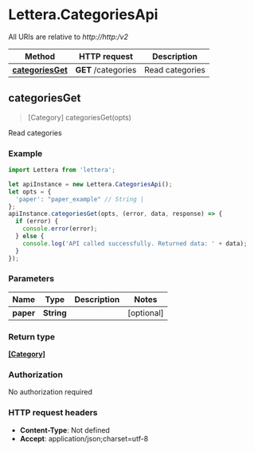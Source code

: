 # Lettera.CategoriesApi

All URIs are relative to *http://http:/v2*

Method | HTTP request | Description
------------- | ------------- | -------------
[**categoriesGet**](CategoriesApi.md#categoriesGet) | **GET** /categories | Read categories



## categoriesGet

> [Category] categoriesGet(opts)

Read categories

### Example

```javascript
import Lettera from 'lettera';

let apiInstance = new Lettera.CategoriesApi();
let opts = {
  'paper': "paper_example" // String | 
};
apiInstance.categoriesGet(opts, (error, data, response) => {
  if (error) {
    console.error(error);
  } else {
    console.log('API called successfully. Returned data: ' + data);
  }
});
```

### Parameters


Name | Type | Description  | Notes
------------- | ------------- | ------------- | -------------
 **paper** | **String**|  | [optional] 

### Return type

[**[Category]**](Category.md)

### Authorization

No authorization required

### HTTP request headers

- **Content-Type**: Not defined
- **Accept**: application/json;charset=utf-8


